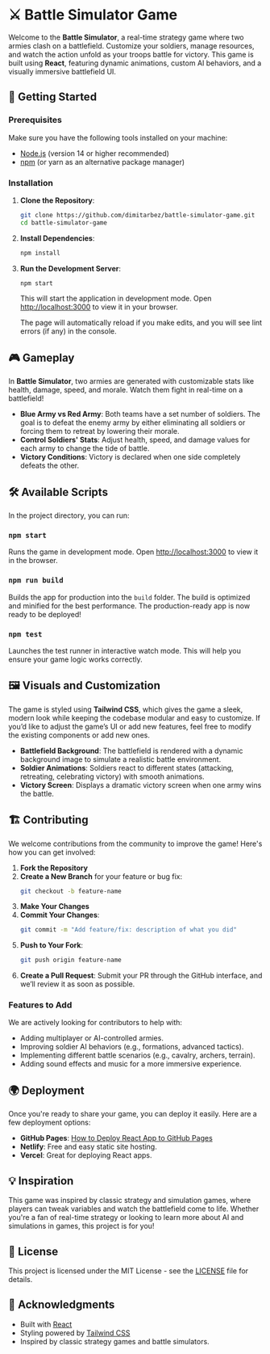 # ⚔️ Battle Simulator Game

Welcome to the **Battle Simulator**, a real-time strategy game where two armies clash on a battlefield. Customize your soldiers, manage resources, and watch the action unfold as your troops battle for victory. This game is built using **React**, featuring dynamic animations, custom AI behaviors, and a visually immersive battlefield UI.

## 🚀 Getting Started

### Prerequisites

Make sure you have the following tools installed on your machine:

- [Node.js](https://nodejs.org/) (version 14 or higher recommended)
- [npm](https://www.npmjs.com/) (or yarn as an alternative package manager)

### Installation

1. **Clone the Repository**:
    ```bash
    git clone https://github.com/dimitarbez/battle-simulator-game.git
    cd battle-simulator-game
    ```

2. **Install Dependencies**:
    ```bash
    npm install
    ```

3. **Run the Development Server**:
    ```bash
    npm start
    ```
   This will start the application in development mode. Open [http://localhost:3000](http://localhost:3000) to view it in your browser.

   The page will automatically reload if you make edits, and you will see lint errors (if any) in the console.

## 🎮 Gameplay

In **Battle Simulator**, two armies are generated with customizable stats like health, damage, speed, and morale. Watch them fight in real-time on a battlefield!

- **Blue Army vs Red Army**: Both teams have a set number of soldiers. The goal is to defeat the enemy army by either eliminating all soldiers or forcing them to retreat by lowering their morale.
- **Control Soldiers' Stats**: Adjust health, speed, and damage values for each army to change the tide of battle.
- **Victory Conditions**: Victory is declared when one side completely defeats the other.

## 🛠️ Available Scripts

In the project directory, you can run:

### `npm start`
Runs the game in development mode. Open [http://localhost:3000](http://localhost:3000) to view it in the browser.

### `npm run build`
Builds the app for production into the `build` folder. The build is optimized and minified for the best performance. The production-ready app is now ready to be deployed!

### `npm test`
Launches the test runner in interactive watch mode. This will help you ensure your game logic works correctly.

## 🖼️ Visuals and Customization

The game is styled using **Tailwind CSS**, which gives the game a sleek, modern look while keeping the codebase modular and easy to customize. If you’d like to adjust the game’s UI or add new features, feel free to modify the existing components or add new ones.

- **Battlefield Background**: The battlefield is rendered with a dynamic background image to simulate a realistic battle environment.
- **Soldier Animations**: Soldiers react to different states (attacking, retreating, celebrating victory) with smooth animations.
- **Victory Screen**: Displays a dramatic victory screen when one army wins the battle.

## 🏗️ Contributing

We welcome contributions from the community to improve the game! Here's how you can get involved:

1. **Fork the Repository**
2. **Create a New Branch** for your feature or bug fix:
    ```bash
    git checkout -b feature-name
    ```
3. **Make Your Changes**
4. **Commit Your Changes**:
    ```bash
    git commit -m "Add feature/fix: description of what you did"
    ```
5. **Push to Your Fork**:
    ```bash
    git push origin feature-name
    ```
6. **Create a Pull Request**: Submit your PR through the GitHub interface, and we’ll review it as soon as possible.

### Features to Add
We are actively looking for contributors to help with:
- Adding multiplayer or AI-controlled armies.
- Improving soldier AI behaviors (e.g., formations, advanced tactics).
- Implementing different battle scenarios (e.g., cavalry, archers, terrain).
- Adding sound effects and music for a more immersive experience.

## 🌍 Deployment

Once you're ready to share your game, you can deploy it easily. Here are a few deployment options:

- **GitHub Pages**: [How to Deploy React App to GitHub Pages](https://create-react-app.dev/docs/deployment/#github-pages)
- **Netlify**: Free and easy static site hosting.
- **Vercel**: Great for deploying React apps.

## 💡 Inspiration

This game was inspired by classic strategy and simulation games, where players can tweak variables and watch the battlefield come to life. Whether you're a fan of real-time strategy or looking to learn more about AI and simulations in games, this project is for you!

## 📄 License

This project is licensed under the MIT License - see the [LICENSE](LICENSE) file for details.

## 🙌 Acknowledgments

- Built with [React](https://reactjs.org/)
- Styling powered by [Tailwind CSS](https://tailwindcss.com/)
- Inspired by classic strategy games and battle simulators.
